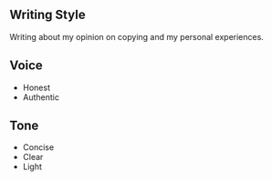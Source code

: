 ## Writing Style
Writing about my opinion on copying and my personal experiences.

## Voice
- Honest
- Authentic 

## Tone
- Concise
- Clear
- Light
